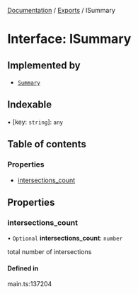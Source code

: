 [Documentation](../README.md) / [Exports](../modules.md) / ISummary

# Interface: ISummary

## Implemented by

- [`Summary`](../classes/Summary.md)

## Indexable

▪ [key: `string`]: `any`

## Table of contents

### Properties

- [intersections\_count](ISummary.md#intersections_count)

## Properties

### intersections\_count

• `Optional` **intersections\_count**: `number`

total number of intersections

#### Defined in

main.ts:137204
